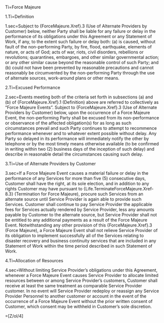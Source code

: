 
Ti=Force Majeure

1.Ti=Definition

1.sec=Subject to {ForceMajeure.Xref}.3 (Use of Alternate Providers by Customer) below, neither Party shall be liable for any failure or delay in the performance of its obligations under this Agreement or any Statement of Work, if any, to the extent such failure or delay both: (a) is caused, without fault of the non-performing Party, by fire, flood, earthquake, elements of nature, or acts of God; acts of war, riots, civil disorders, rebellions or revolutions; quarantines, embargoes, and other similar governmental action; or any other similar cause beyond the reasonable control of such Party; and (b) could not have been prevented by reasonable precautions and cannot reasonably be circumvented by the non-performing Party through the use of alternate sources, work-around plans or other means.

2.Ti=Excused Performance

2.sec=Events meeting both of the criteria set forth in subsections (a) and (b) of  {ForceMajeure.Xref}.1 (Definition) above are referred to collectively as “Force Majeure Events”. Subject to {ForceMajeure.Xref}.3 (Use of Alternate Providers by Customer) below, upon the occurrence of a Force Majeure Event, the non-performing Party shall be excused from its non-performance or observance of the affected obligation(s) for as long as such circumstances prevail and such Party continues to attempt to recommence performance whenever and to whatever extent possible without delay. Any Party so delayed in its performance will immediately notify the other by telephone or by the most timely means otherwise available (to be confirmed in writing within two (2) business days of the inception of such delay) and describe in reasonable detail the circumstances causing such delay.

3.Ti=Use of Alternate Providers by Customer

3.sec=If a Force Majeure Event causes a material failure or delay in the performance of any Services for more than five (5) consecutive days, Customer shall have the right, at its sole election, and in addition to any rights Customer may have pursuant to {Life.TerminateForceMajeure.Xref-8.3} (Termination for Force Majeure), procure such Services from an alternate source until Service Provider is again able to provide such Services. Customer shall continue to pay Service Provider the applicable fees for Services actually rendered by Service Provider, less any amounts payable by Customer to the alternate source, but Service Provider shall not be entitled to any additional payments as a result of the Force Majeure Event. Notwithstanding any other provision of this {ForceMajeure.Xref}.3 (Force Majeure), a Force Majeure Event shall not relieve Service Provider of its obligation to implement successfully all of the Services relating to disaster recovery and business continuity services that are included in any Statement of Work within the time period described in such Statement of Work.

4.Ti=Allocation of Resources

4.sec=Without limiting Service Provider’s obligations under this Agreement, whenever a Force Majeure Event causes Service Provider to allocate limited resources between or among Service Provider’s customers, Customer shall receive at least the same treatment as comparable Service Provider customer. In no event will Service Provider redeploy or reassign any Service Provider Personnel to another customer or account in the event of the occurrence of a Force Majeure Event without the prior written consent of Customer, which consent may be withheld in Customer’s sole discretion.

=[Z/ol/4]
